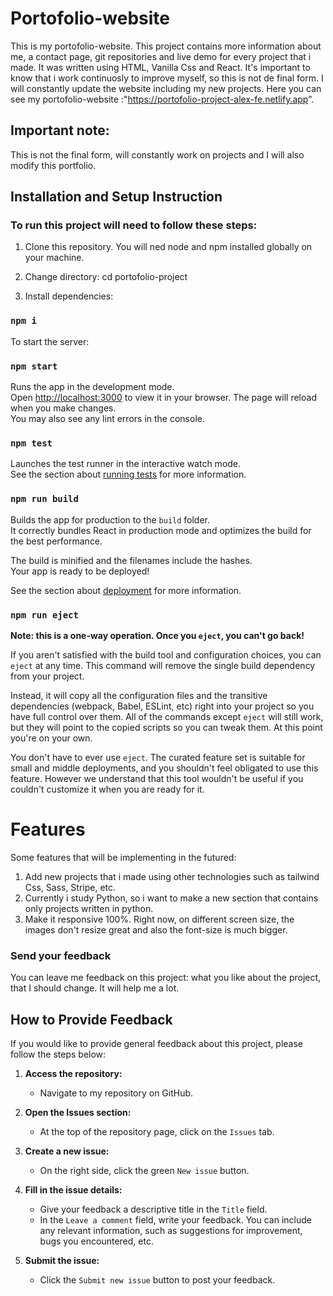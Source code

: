 # Portofolio-website
This is my portofolio-website. This project contains more information about me, a contact page, git repositories and live demo for every project that i made. 
It was written using HTML, Vanilla Css and React.
It's important to know that i work continuosly to improve myself, so this is not de final form. 
I will constantly update the website including my new projects.
Here you can see my portofolio-website :"https://portofolio-project-alex-fe.netlify.app".
## Important note:
   This is not the final form, will constantly work on projects and I will also modify this portfolio. 
   
## Installation and Setup Instruction

### To run this project will need to follow these steps:
1. Clone this repository. You will ned node and npm installed globally on your machine.

2. Change directory: 
cd portofolio-project 

3. Install dependencies:
### `npm i`
To start the server:
### `npm start`
Runs the app in the development mode.\
Open [http://localhost:3000](http://localhost:3000) to view it in your browser.
The page will reload when you make changes.\
You may also see any lint errors in the console.

### `npm test`

Launches the test runner in the interactive watch mode.\
See the section about [running tests](https://facebook.github.io/create-react-app/docs/running-tests) for more information.

### `npm run build`

Builds the app for production to the `build` folder.\
It correctly bundles React in production mode and optimizes the build for the best performance.

The build is minified and the filenames include the hashes.\
Your app is ready to be deployed!

See the section about [deployment](https://facebook.github.io/create-react-app/docs/deployment) for more information.

### `npm run eject`

**Note: this is a one-way operation. Once you `eject`, you can't go back!**

If you aren't satisfied with the build tool and configuration choices, you can `eject` at any time. This command will remove the single build dependency from your project.

Instead, it will copy all the configuration files and the transitive dependencies (webpack, Babel, ESLint, etc) right into your project so you have full control over them. All of the commands except `eject` will still work, but they will point to the copied scripts so you can tweak them. At this point you're on your own.

You don't have to ever use `eject`. The curated feature set is suitable for small and middle deployments, and you shouldn't feel obligated to use this feature. However we understand that this tool wouldn't be useful if you couldn't customize it when you are ready for it.

# Features 
Some features that will be implementing in the futured:
1. Add new projects that i made using other technologies such as tailwind Css, Sass, Stripe, etc.
2. Currently i study Python, so i want to make a new section that contains only projects written in python.
3. Make it responsive 100%. Right now, on different screen size, the images don't resize great and also the font-size is much bigger.

### Send your feedback 
You can leave me feedback on this project: what you like about the project, that I should change. It will help me a lot. 

## How to Provide Feedback

If you would like to provide general feedback about this project, please follow the steps below:

1. **Access the repository:**
   - Navigate to my repository on GitHub.

2. **Open the Issues section:**
   - At the top of the repository page, click on the `Issues` tab.

3. **Create a new issue:**
   - On the right side, click the green `New issue` button.

4. **Fill in the issue details:**
   - Give your feedback a descriptive title in the `Title` field.
   - In the `Leave a comment` field, write your feedback. You can include any relevant information, such as suggestions for improvement, bugs you encountered, etc.

5. **Submit the issue:**
   - Click the `Submit new issue` button to post your feedback.

